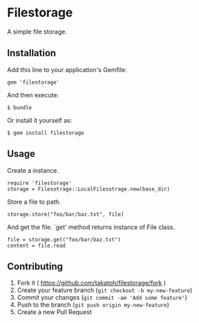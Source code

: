 # Filestorage

A simple file storage.

## Installation

Add this line to your application's Gemfile:

    gem 'filestorage'

And then execute:

    $ bundle

Or install it yourself as:

    $ gem install filestorage

## Usage

Create a instance.

    require 'filestorage'
    storage = Filesotrage::LocalFilesotrage.new(base_dir)

Store a file to path.

    storage.store("foo/bar/baz.txt", file)

And get the file. `get' method returns instance of File class.

    file = storage.get("foo/bar/baz.txt")
    content = file.read

## Contributing

1. Fork it ( https://github.com/takatoh/filestorage/fork )
2. Create your feature branch (`git checkout -b my-new-feature`)
3. Commit your changes (`git commit -am 'Add some feature'`)
4. Push to the branch (`git push origin my-new-feature`)
5. Create a new Pull Request
